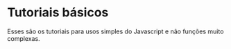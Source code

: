# Tutoriais básicos

Esses são os tutoriais para usos simples do Javascript e não funções muito complexas.
